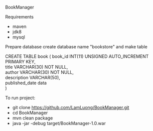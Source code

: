 BookManager

Requirements
- maven
- jdk8
- mysql

Prepare database
create database name "bookstore" and make table

CREATE TABLE book (
  book_id INT(11) UNSIGNED AUTO_INCREMENT PRIMARY KEY, \
  title VARCHAR(30) NOT NULL, \
  author VARCHAR(30) NOT NULL, \
  description VARCHAR(50), \
  published_date data \
)

To run project:
- git clone https://github.com/LamLuong/BookManager.git
- cd BookManager
- mvn clean package
- java -jar -debug target/BookManager-1.0.war
